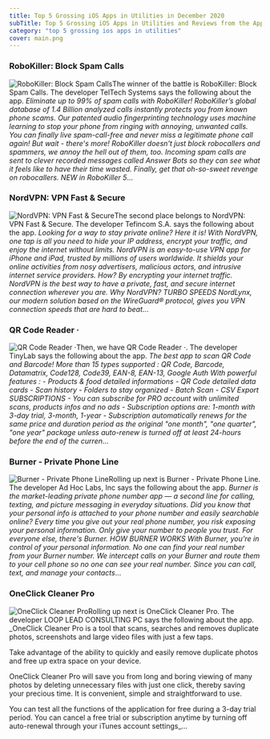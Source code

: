 ```yaml
---
title: Top 5 Grossing iOS Apps in Utilities in December 2020
subTitle: Top 5 Grossing iOS Apps in Utilities and Reviews from the AppStore in December 2020.
category: "top 5 grossing ios apps in utilities"
cover: main.png
---
```


### RoboKiller: Block Spam Calls

![RoboKiller: Block Spam Calls](https://is4-ssl.mzstatic.com/image/thumb/Purple114/v4/4f/68/a7/4f68a787-46c1-5f6d-735f-af5f746ce49e/BlueAppIcon-0-0-1x_U007emarketing-0-0-0-7-0-0-sRGB-0-0-0-GLES2_U002c0-512MB-85-220-0-0.png/100x100bb.png)The winner of the battle is RoboKiller: Block Spam Calls. The developer TelTech Systems says the following about the app. _Eliminate up to 99% of spam calls with RoboKiller! RoboKiller’s global database of 1.4 Billion analyzed calls instantly protects you from known phone scams. Our patented audio fingerprinting technology uses machine learning to stop your phone from ringing with annoying, unwanted calls. You can finally live spam-call-free and never miss a legitimate phone call again!  But wait - there's more! RoboKiller doesn't just block robocallers and spammers, we annoy the hell out of them, too. Incoming spam calls are sent to clever recorded messages called Answer Bots so they can see what it feels like to have their time wasted. Finally, get that oh-so-sweet revenge on robocallers.  NEW in RoboKiller 5_...

### NordVPN: VPN Fast & Secure

![NordVPN: VPN Fast & Secure](https://is4-ssl.mzstatic.com/image/thumb/Purple124/v4/d0/15/7f/d0157fdf-55a0-0b6a-f45b-a4123a8e28cd/AppIcon-0-0-1x_U007emarketing-0-0-0-7-0-0-sRGB-0-0-0-GLES2_U002c0-512MB-85-220-0-0.png/100x100bb.png)The second place belongs to NordVPN: VPN Fast & Secure. The developer Tefincom S.A. says the following about the app. _Looking for a way to stay private online? Here it is! With NordVPN, one tap is all you need to hide your IP address, encrypt your traffic, and enjoy the internet without limits.   NordVPN is an easy-to-use VPN app for iPhone and iPad, trusted by millions of users worldwide. It shields your online activities from nosy advertisers, malicious actors, and intrusive internet service providers. How? By encrypting your internet traffic.  NordVPN is the best way to have a private, fast, and secure internet connection wherever you are.   Why NordVPN?  TURBO SPEEDS NordLynx, our modern solution based on the WireGuard® protocol, gives you VPN connection speeds that are hard to beat_...

### QR Code Reader ·

![QR Code Reader ·](https://is5-ssl.mzstatic.com/image/thumb/Purple114/v4/fb/f6/ca/fbf6cad8-8afc-edb6-a97a-c3b13b531d8e/AppIcon-0-0-1x_U007emarketing-0-0-0-7-0-0-sRGB-0-0-0-GLES2_U002c0-512MB-85-220-0-0.png/100x100bb.png)Then, we have QR Code Reader ·. The developer TinyLab says the following about the app. _The best app to scan QR Code and Barcode!  More than 15 types supported : QR Code, Barcode, Datamatrix, Code128, Code39, EAN-8, EAN-13, Google Auth  With powerful features : - Products & food detailed informations - QR Code detailed data cards - Scan history - Folders to stay organized - Batch Scan - CSV Export  SUBSCRIPTIONS  - You can subscribe for PRO account with unlimited scans, products infos and no ads - Subscription options are: 1-month with 3-day trial, 3-month, 1-year  - Subscription automatically renews for the same price and duration period as the original "one month", "one quarter", "one year" package unless auto-renew is turned off at least 24-hours before the end of the curren_...

### Burner - Private Phone Line

![Burner - Private Phone Line](https://is5-ssl.mzstatic.com/image/thumb/Purple114/v4/3e/ee/f4/3eeef4f8-68b9-a796-a08a-8c307e1d5706/AppIcon-0-0-1x_U007emarketing-0-0-0-8-0-0-sRGB-0-0-0-GLES2_U002c0-512MB-85-220-0-0.png/100x100bb.png)Rolling up next is Burner - Private Phone Line. The developer Ad Hoc Labs, Inc says the following about the app. _Burner is the market-leading private phone number app — a second line for calling, texting, and picture messaging in everyday situations. Did you know that your personal info is attached to your phone number and easily searchable online? Every time you give out your real phone number, you risk exposing your personal information. Only give your number to people you trust. For everyone else, there's Burner.  HOW BURNER WORKS With Burner, you're in control of your personal information. No one can find your real number from your Burner number. We intercept calls on your Burner and route them to your cell phone so no one can see your real number. Since you can call, text, and manage your contacts_...

### ОnеСliсk Сlеаnеr Prо

![ОnеСliсk Сlеаnеr Prо](https://is4-ssl.mzstatic.com/image/thumb/Purple114/v4/03/16/36/0316366c-55f7-4c3f-f4a2-63afb3451f5e/AppIcon-0-0-1x_U007emarketing-0-0-0-5-0-0-sRGB-0-0-0-GLES2_U002c0-512MB-85-220-0-0.png/100x100bb.png)Rolling up next is ОnеСliсk Сlеаnеr Prо. The developer LOOP LEAD CONSULTING PC says the following about the app. _ОnеСliсk Сlеаnеr Рrо is a tool that scans, searches and removes duplicate photos, screenshots and large video files with just a few taps.  Take advantage of the ability to quickly and easily remove duplicate photos and free up extra space on your device.  ОnеСliсk Сlеаnеr Рrо will save you from long and boring viewing of many photos by deleting unnecessary files with just one click, thereby saving your precious time. It is convenient, simple and straightforward to use.  You can test all the functions of the application for free during a 3-day trial period. You can cancel a free trial or subscription anytime by turning off auto-renewal through your iTunes account settings_...

